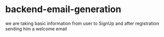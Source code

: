 # backend-email-generation
we are taking basic information from user to SignUp and after registration sending him a welcome email